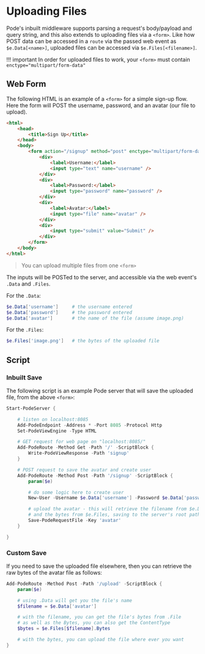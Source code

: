 # Uploading Files

Pode's inbuilt middleware supports parsing a request's body/payload and query string, and this also extends to uploading files via a `<form>`. Like how POST data can be accessed in a `route` via the passed web event as `$e.Data[<name>]`, uploaded files can be accessed via `$e.Files[<filename>]`.

!!! important
    In order for uploaded files to work, your `<form>` must contain `enctype="multipart/form-data"`

## Web Form

The following HTML is an example of a `<form>` for a simple sign-up flow. Here the form will POST the username, password, and an avatar (our file to upload).

```html
<html>
    <head>
        <title>Sign Up</title>
    </head>
    <body>
        <form action="/signup" method="post" enctype="multipart/form-data">
            <div>
                <label>Username:</label>
                <input type="text" name="username" />
            </div>
            <div>
                <label>Password:</label>
                <input type="password" name="password" />
            </div>
            <div>
                <label>Avatar:</label>
                <input type="file" name="avatar" />
            </div>
            <div>
                <input type="submit" value="Submit" />
            </div>
        </form>
    </body>
</html>
```

> You can upload multiple files from one `<form>`

The inputs will be POSTed to the server, and accessible via the web event's `.Data` and `.Files`.

For the `.Data`:
```powershell
$e.Data['username']     # the username entered
$e.Data['password']     # the password entered
$e.Data['avatar']       # the name of the file (assume image.png)
```

For the `.Files`:
```powershell
$e.Files['image.png']   # the bytes of the uploaded file
```

## Script

### Inbuilt Save

The following script is an example Pode server that will save the uploaded file, from the above `<form>`:

```powershell
Start-PodeServer {

    # listen on localhost:8085
    Add-PodeEndpoint -Address * -Port 8085 -Protocol Http
    Set-PodeViewEngine -Type HTML

    # GET request for web page on "localhost:8085/"
    Add-PodeRoute -Method Get -Path '/' -ScriptBlock {
        Write-PodeViewResponse -Path 'signup'
    }

    # POST request to save the avatar and create user
    Add-PodeRoute -Method Post -Path '/signup' -ScriptBlock {
        param($e)

        # do some logic here to create user
        New-User -Username $e.Data['username'] -Password $e.Data['password']

        # upload the avatar - this will retrieve the filename from $e.Data,
        # and the bytes from $e.Files, saving to the server's root path
        Save-PodeRequestFile -Key 'avatar'
    }

}
```

### Custom Save

If you need to save the uploaded file elsewhere, then you can retrieve the raw bytes of the avatar file as follows:

```powershell
Add-PodeRoute -Method Post -Path '/upload' -ScriptBlock {
    param($e)

    # using .Data will get you the file's name
    $filename = $e.Data['avatar']

    # with the filename, you can get the file's bytes from .File
    # as well as the Bytes, you can also get the ContentType
    $bytes = $e.Files[$filename].Bytes

    # with the bytes, you can upload the file where ever you want
}
```
